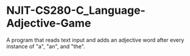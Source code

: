 # NJIT-CS280-C_Language-Adjective-Game

A program that reads text input and adds an adjective word after every instance of "a", "an", and "the".
